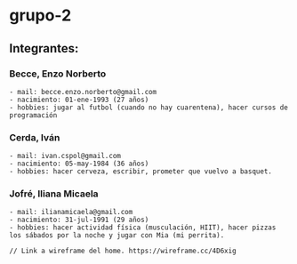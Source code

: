 # grupo-2

## Integrantes:

### Becce, Enzo Norberto
    - mail: becce.enzo.norberto@gmail.com
    - nacimiento: 01-ene-1993 (27 años)
    - hobbies: jugar al futbol (cuando no hay cuarentena), hacer cursos de programación
### Cerda, Iván
    - mail: ivan.cspol@gmail.com
    - nacimiento: 05-may-1984 (36 años)
    - hobbies: hacer cerveza, escribir, prometer que vuelvo a basquet.
### Jofré, Iliana Micaela
    - mail: ilianamicaela@gmail.com
    - nacimiento: 31-jul-1991 (29 años)
    - hobbies: hacer actividad física (musculación, HIIT), hacer pizzas los sábados por la noche y jugar con Mia (mi perrita).

    // Link a wireframe del home. https://wireframe.cc/4D6xig